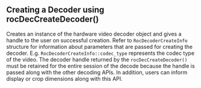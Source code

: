 ## Creating a Decoder using rocDecCreateDecoder()

Creates an instance of the hardware video decoder object and gives a handle to the user on successful creation. Refer to `RocDecoderCreateInfo` structure for information about parameters that are passed for creating the decoder. E.g. `RocDecoderCreateInfo::codec_type`  represents the codec type of the video. The decoder handle returned by the `rocDecCreateDecoder()` must be retained for the entire session of the decode because the handle is passed along with the other decoding APIs. In addition, users can inform display or crop dimensions along with this API. 
